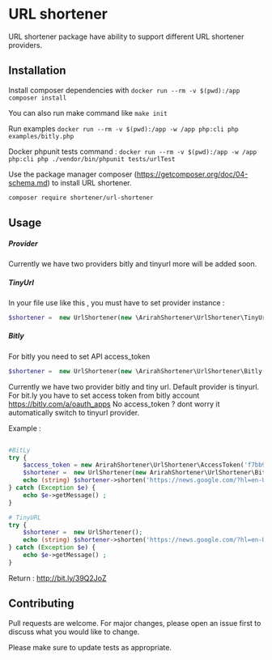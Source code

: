 # URL shortener

URL shortener package have ability to support  different URL shortener providers.

## Installation


Install composer dependencies with `docker run --rm -v $(pwd):/app composer install`

You can also run make command like `make init`

Run examples `docker run --rm -v $(pwd):/app -w /app php:cli php examples/bitly.php`

Docker phpunit tests command : `docker run --rm -v $(pwd):/app -w /app php:cli php ./vendor/bin/phpunit tests/urlTest`


Use the package manager composer (https://getcomposer.org/doc/04-schema.md) to install URL shortener.

```bash
composer require shortener/url-shortener
```



## Usage

##### Provider 
Currently we have two providers bitly and tinyurl more will be added soon.

##### TinyUrl
In your file use like this , you must have to set provider instance :
``` php
$shortener =  new UrlShortener(new \ArirahShortener\UrlShortener\TinyUrl());
```

##### Bitly
For bitly you need to set API access_token
``` php
$shortener =  new UrlShortener(new \ArirahShortener\UrlShortener\Bitly('f7bb93c3ae74d10db0de48e9e038f13000e07d05'));
```

Currently we have two provider bitly and tiny url. Default provider is tinyurl.
For bit.ly you have to set access token from bitly account https://bitly.com/a/oauth_apps
No access_token ? dont worry it automatically switch to tinyurl provider.


Example : 
```php 

#BitLy
try {
    $access_token = new ArirahShortener\UrlShortener\AccessToken('f7bb93c3ae74d10db0de48e9e038f13000e07d05');
    $shortener =  new UrlShortener(new ArirahShortener\UrlShortener\Bitly($access_token));
    echo (string) $shortener->shorten('https://news.google.com/?hl=en-US&gl=US&ceid=US:en');
} catch (Exception $e) {
    echo $e->getMessage() ;
}

# TinyURL
try {
    $shortener =  new UrlShortener();
    echo (string) $shortener->shorten('https://news.google.com/?hl=en-US&gl=US&ceid=US:en');
} catch (Exception $e) {
    echo $e->getMessage() ;
}

```


Return : 
http://bit.ly/39Q2JoZ
 


## Contributing
Pull requests are welcome. For major changes, please open an issue first to discuss what you would like to change.

Please make sure to update tests as appropriate.